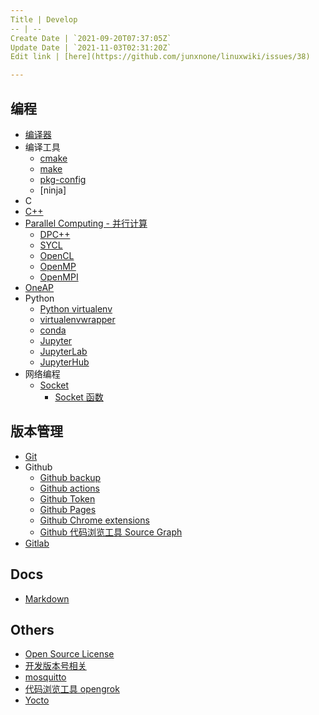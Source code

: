 ```yaml
---
Title | Develop
-- | --
Create Date | `2021-09-20T07:37:05Z`
Update Date | `2021-11-03T02:31:20Z`
Edit link | [here](https://github.com/junxnone/linuxwiki/issues/38)

---
```

## 编程
- [编译器](/Compiler)
- 编译工具
  - [cmake](./cmake)
  - [make](./Make)
  - [pkg-config](/pkg_config)
  - [ninja]
- C
- [C++](/CPP)
- [Parallel Computing - 并行计算](/Parallel_Computing)
  - [DPC++](/DPCPP)
  - [SYCL](/SYCL)
  - [OpenCL](/OpenCL)
  - [OpenMP](/OpenMP)
  - [OpenMPI](/OpenMPI)
- [OneAP](/OneAPI)
- Python
  - [Python virtualenv](./Python_virtualenv)
  - [virtualenvwrapper](./virtualenvwrapper)
  - [conda](./conda)
  - [Jupyter](./Jupyter)
  - [JupyterLab](./JupyterLab)
  - [JupyterHub](./JupyterHub)
- 网络编程
  - [Socket](/Socket)
    - [Socket 函数](/Socket_Function)

## 版本管理
- [Git](./Git)
- Github
  - [Github backup](./Github_backup)
  - [Github actions](./Github_actions)
  - [Github Token](./Github_Token)
  - [Github Pages](./Github_Pages)
  - [Github Chrome extensions](./Github_Chrome_extensions)
  - [Github 代码浏览工具 Source Graph](/Sourcegraph)
- [Gitlab](./Gitlab)

## Docs
- [Markdown](./Markdown)

## Others
- [Open Source License](./Open_Source_License)
- [开发版本号相关](/Version)
- [mosquitto](./mosquitto)
- [代码浏览工具 opengrok](/Tools_opengrok)
- [Yocto](/Yocto)
